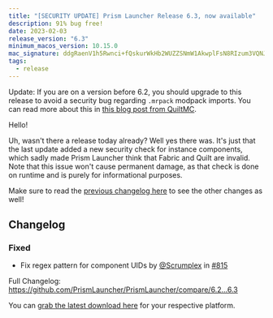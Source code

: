 ```yaml
---
title: "[SECURITY UPDATE] Prism Launcher Release 6.3, now available"
description: 91% bug free!
date: 2023-02-03
release_version: "6.3"
minimum_macos_version: 10.15.0
mac_signature: ddgRaenV1h5Rwnci+fQskurWkHb2WUZZSNmW1AkwplFsN8RIzum3VQNJ5xHS08WBd2m6EWTjlVRsERU65YAtCg==
tags:
  - release
---
```


Update: If you are on a version before 6.2, you should upgrade to this release to avoid a security bug regarding `.mrpack` modpack imports. You can read more about this in [this blog post from QuiltMC](https://quiltmc.org/en/blog/2023-02-04-five-installer-vulnerabilities/).

Hello!

Uh, wasn't there a release today already? Well yes there was. It's just that the last update added a new security check for instance components, which sadly made Prism Launcher think that Fabric and Quilt are invalid.
Note that this issue won't cause permanent damage, as that check is done on runtime and is purely for informational purposes.

Make sure to read the [previous changelog here](https://prismlauncher.org/news/release-6.2/) to see the other changes as well!

## Changelog

### Fixed

- Fix regex pattern for component UIDs by [@Scrumplex](https://github.com/Scrumplex) in [#815](https://github.com/PrismLauncher/PrismLauncher/pull/815)

Full Changelog: <https://github.com/PrismLauncher/PrismLauncher/compare/6.2...6.3>

You can [grab the latest download here](https://prismlauncher.org/download/) for your respective platform.
